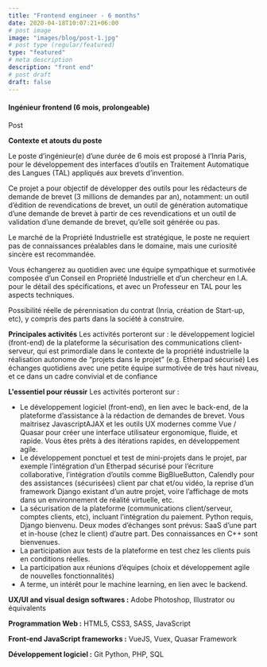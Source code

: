 ```yaml
---
title: "Frontend engineer - 6 months"
date: 2020-04-18T10:07:21+06:00
# post image
image: "images/blog/post-1.jpg"
# post type (regular/featured)
type: "featured"
# meta description
description: "front end"
# post draft
draft: false
---
```



#### Ingénieur frontend  (6 mois, prolongeable)

Post

 **Contexte et atouts du poste**
 
Le poste d’ingénieur(e) d’une durée de 6 mois est proposé à l’Inria Paris, pour le développement des interfaces d’outils en Traitement Automatique des Langues (TAL) appliqués aux brevets d’invention.
  
Ce projet a pour objectif de développer des outils pour les rédacteurs de demande de brevet (3 millions de demandes par an), notamment: un outil d’édition de revendications de brevet, un outil de génération automatique d’une demande de brevet à partir de ces revendications et un outil de validation d’une demande de brevet, qu’elle soit générée ou pas.

Le marché de la Propriété Industrielle est stratégique, le poste ne requiert pas de connaissances préalables dans le domaine, mais une curiosité sincère est recommandée. 

Vous échangerez au quotidien avec une équipe sympathique et surmotivée composée d’un Conseil en Propriété Industrielle et d’un chercheur en I.A. pour le détail des spécifications, et avec un Professeur en TAL pour les aspects techniques. 

Possibilité réelle de pérennisation du contrat (Inria, création de Start-up, etc), y compris des parts dans la société à construire.
 
**Principales activités**
Les activités porteront sur :
le développement logiciel (front-end) de la plateforme 
la sécurisation des communications client-serveur, qui est primordiale dans le contexte de la propriété industrielle
la réalisation autonome de “projets dans le projet” (e.g. Etherpad sécurisé)
Les échanges quotidiens avec une petite équipe surmotivée de très haut niveau, et ce dans un cadre convivial et de confiance


**L'essentiel pour réussir**
Les activités porteront sur :
- Le développement logiciel (front-end), en lien avec le back-end, de la plateforme d’assistance à la rédaction de demandes de brevet. Vous maitrisez JavascriptAJAX et les outils UX modernes comme Vue / Quasar pour créer une interface utilisateur ergonomique, fluide, et rapide. Vous êtes prêts à des itérations rapides, en développement agile.
- Le développement ponctuel et test de mini-projets dans le projet, par exemple l’intégration d’un Etherpad sécurisé pour l’écriture collaborative, l’intégration d’outils comme BigBlueButton, Calendly pour des assistances (sécurisées) client par chat et/ou vidéo, la reprise d’un framework Django existant d’un autre projet, voire l’affichage de mots dans un environnement de réalité virtuelle, etc.
- La sécurisation de la plateforme (communications client/serveur,  comptes clients, etc), incluant l’intégration du paiement. Python requis, Django bienvenu. Deux modes d’échanges sont prévus: SaaS d’une part et in-house (chez le client) d’autre part. Des connaissances en C++ sont bienvenues.
- La participation aux tests de la plateforme en test chez les clients puis en conditions réelles.
- La participation aux réunions d’équipes (choix et développement agile de nouvelles fonctionnalités)
- A terme, un intérêt pour le machine learning, en lien avec le backend. 
 
**UX/UI and visual design softwares :**
Adobe Photoshop, Illustrator ou équivalents

**Programmation Web :**
HTML5, CSS3, SASS, JavaScript

**Front-end JavaScript frameworks :** 
VueJS, Vuex, Quasar Framework

**Développement logiciel :** 
Git 
Python, PHP, SQL
